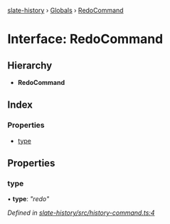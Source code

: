 [slate-history](../README.md) › [Globals](../globals.md) › [RedoCommand](redocommand.md)

# Interface: RedoCommand

## Hierarchy

* **RedoCommand**

## Index

### Properties

* [type](redocommand.md#type)

## Properties

###  type

• **type**: *"redo"*

*Defined in [slate-history/src/history-command.ts:4](https://github.com/DamareYoh/slate/blob/26e8a411/packages/slate-history/src/history-command.ts#L4)*
